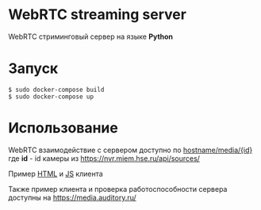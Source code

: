 # WebRTC streaming server
WebRTC стриминговый сервер на языке **Python**

# Запуск
```
$ sudo docker-compose build
$ sudo docker-compose up
```

# Использование
 
 WebRTC взаимодействие с сервером доступно по [hostname/media/{id}]()
 где **id** - id камеры из https://nvr.miem.hse.ru/api/sources/
 
 Пример [HTML](./media_server/templates/index.html) и
 [JS](./media_server/static/client.js) 
 клиента
 
 Также пример клиента и проверка работоспособности сервера 
 доступны на https://media.auditory.ru/

